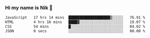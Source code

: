 ### Hi my name is Nik 👋

<!--
**NikDoe/NikDoe** is a ✨ _special_ ✨ repository because its `README.md` (this file) appears on your GitHub profile.

Here are some ideas to get you started:

- 🔭 I’m currently working on ...
- 🌱 I’m currently learning ...
- 👯 I’m looking to collaborate on ...
- 🤔 I’m looking for help with ...
- 💬 Ask me about ...
- 📫 How to reach me: ...
- 😄 Pronouns: ...
- ⚡ Fun fact: ...
-->

<!--START_SECTION:waka-->

```txt
JavaScript   17 hrs 14 mins  ███████████████████▒░░░░░   76.91 %
HTML         4 hrs 16 mins   ████▓░░░░░░░░░░░░░░░░░░░░   19.07 %
CSS          54 mins         █░░░░░░░░░░░░░░░░░░░░░░░░   04.02 %
JSON         0 secs          ░░░░░░░░░░░░░░░░░░░░░░░░░   00.00 %
```

<!--END_SECTION:waka-->
